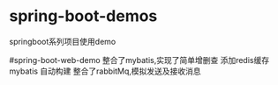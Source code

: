 # spring-boot-demos
springboot系列项目使用demo

#spring-boot-web-demo
整合了mybatis,实现了简单增删查
添加redis缓存
mybatis 自动构建
整合了rabbitMq,模拟发送及接收消息
